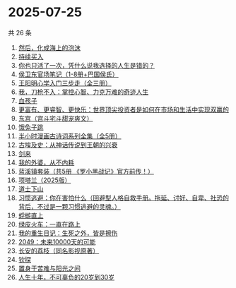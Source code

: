 # 2025-07-25

共 26 条

<!-- BEGIN WEREAD -->
<!-- 最后更新时间 2025-07-25 04:09:41 +0800 -->
1. [然后，化成海上的泡沫](https://weread.qq.com/web/bookDetail/1ee32af0813aba290g0178a0)
1. [持续买入](https://weread.qq.com/web/bookDetail/474328c0813ab9918g0157ba)
1. [你也只活了一次，凭什么说我选择的人生是错的？](https://weread.qq.com/web/bookDetail/4a132d50813aba212g015722)
1. [侯卫东官场笔记（1-8册+巴国侯氏）](https://weread.qq.com/web/bookDetail/0b0328b05c06490b0989939)
1. [王阳明心学入门三步走（全三册）](https://weread.qq.com/web/bookDetail/bef32c20813aba1dbg018aa3)
1. [我，刀枪不入：掌控心智、力克万难的奇迹人生](https://weread.qq.com/web/bookDetail/556326b0813aba244g01620e)
1. [血孩子](https://weread.qq.com/web/bookDetail/38032c60813ab9befg0176de)
1. [更富有、更睿智、更快乐：世界顶尖投资者是如何在市场和生活中实现双赢的](https://weread.qq.com/web/bookDetail/d4332ff0813ab71c4g014aae)
1. [东宫（宫斗宅斗甜宠爽文）](https://weread.qq.com/web/bookDetail/11532370813aba1dbg016696)
1. [饿兔子跳](https://weread.qq.com/web/bookDetail/52932270813aba08eg01417e)
1. [半小时漫画古诗词系列全集（全5册）](https://weread.qq.com/web/bookDetail/766321e071957a867662b85)
1. [古埃及史：从神话传说到王朝的兴衰](https://weread.qq.com/web/bookDetail/d1c327c0813ab7f74g0152cd)
1. [剑来](https://weread.qq.com/web/bookDetail/8e5326b07153adcf8e53d42)
1. [我的外婆，从不内耗](https://weread.qq.com/web/bookDetail/1b732f30813ab8b37g0121a2)
1. [蓝溪镇套装（共5册  《罗小黑战记》官方前传！）](https://weread.qq.com/web/bookDetail/051321e0813ab7c85g0149bc)
1. [项塔兰（2025版）](https://weread.qq.com/web/bookDetail/7b132290720f04097b19e3b)
1. [道士下山](https://weread.qq.com/web/bookDetail/7f5328c0813aba1deg0176b4)
1. [习惯逃避：你在害怕什么（回避型人格自救手册。拖延、讨好、自卑、社恐的背后，不过是一颗习惯逃避的灵魂。）](https://weread.qq.com/web/bookDetail/11832420813ab6b2fg01251b)
1. [蜉蝣直上](https://weread.qq.com/web/bookDetail/63832fc0813aba215g01097b)
1. [绿皮火车：一直在路上](https://weread.qq.com/web/bookDetail/12a32de0813aba15cg018ce8)
1. [我的重生日记：生死之外，皆是擦伤](https://weread.qq.com/web/bookDetail/d7432640813ab9560g013cc5)
1. [2049：未来10000天的可能](https://weread.qq.com/web/bookDetail/bdd325d0813aba18dg0142a8)
1. [长安的荔枝（同名影视原著）](https://weread.qq.com/web/bookDetail/cc932860813ab67c2g014597)
1. [钦探](https://weread.qq.com/web/bookDetail/dee32bc0813aba247g014d0c)
1. [置身于苦难与阳光之间](https://weread.qq.com/web/bookDetail/44432740813aba23eg0195c8)
1. [人生十年，不可辜负的20岁到30岁](https://weread.qq.com/web/bookDetail/23132c00813ab7af8g015e43)
<!-- END WEREAD -->